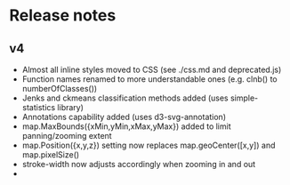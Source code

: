 # Release notes

## v4

-   Almost all inline styles moved to CSS (see ./css.md and deprecated.js)
-   Function names renamed to more understandable ones (e.g. clnb() to numberOfClasses())
-   Jenks and ckmeans classification methods added (uses simple-statistics library)
-   Annotations capability added (uses d3-svg-annotation)
-   map.MaxBounds({xMin,yMin,xMax,yMax}) added to limit panning/zooming extent
-   map.Position({x,y,z}) setting now replaces map.geoCenter([x,y]) and map.pixelSize()
-   stroke-width now adjusts accordingly when zooming in and out
-
